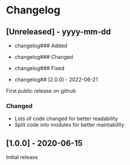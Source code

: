 # Changelog

## [Unreleased] - yyyy-mm-dd


- changelog### Added


- changelog### Changed


- changelog### Fixed


- changelog## [2.0.0] - 2022-06-21

First public release on github

### Changed

- Lots of code changed for better readability
- Split code into modules for better maintability

## [1.0.0] - 2020-06-15

Initial release
